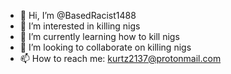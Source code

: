 - 👋 Hi, I’m @BasedRacist1488
- 👀 I’m interested in killing nigs
- 🌱 I’m currently learning how to kill nigs
- 💞️ I’m looking to collaborate on killing nigs
- 📫 How to reach me: kurtz2137@protonmail.com

<!---
BasedRacist1488/BasedRacist1488 is a ✨ special ✨ repository because its `README.md` (this file) appears on your GitHub profile.
You can click the Preview link to take a look at your changes.
--->
